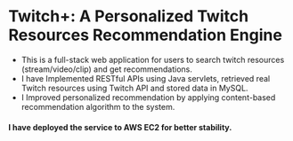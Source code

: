 # Twitch+: A Personalized Twitch Resources Recommendation Engine

* This is a full-stack web application for users to search twitch resources (stream/video/clip) and get recommendations. 
* I have Implemented RESTful APIs using Java servlets, retrieved real Twitch resources using Twitch API and stored data in MySQL.
* I Improved personalized recommendation by applying content-based recommendation algorithm to the system.

#### I have deployed the service to AWS EC2 for better stability.

